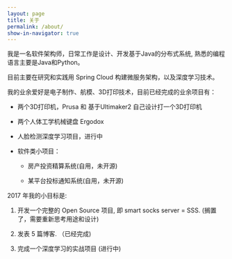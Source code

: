 ```yaml
---
layout: page
title: 关于
permalink: /about/
show-in-navigator: true
---
```


我是一名软件架构师，日常工作是设计、开发基于Java的分布式系统, 熟悉的编程语言主要是Java和Python。

目前主要在研究和实践用 Spring Cloud 构建微服务架构，以及深度学习技术。

我的业余爱好是电子制作、航模、3D打印技术，目前已经完成的业余项目有：

* 两个3D打印机，Prusa 和 基于Ultimaker2 自己设计打一个3D打印机

* 两个人体工学机械键盘 Ergodox

* 人脸检测深度学习项目，进行中

* 软件类小项目：

  - 房产投资精算系统(自用，未开源)

  - 某平台投标通知系统(自用，未开源)

2017 年我的小目标是:

1. 开发一个完整的 Open Source 项目, 即 smart socks server = SSS. (搁置了，需要重新思考用途和设计)

2. 发表 5 篇博客.  （已经完成)

3. 完成一个深度学习的实战项目 (进行中)
